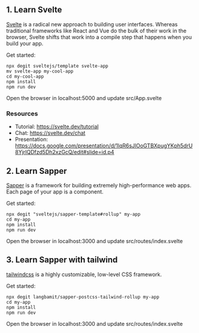 ## 1. Learn Svelte

[Svelte](https://svelte.dev/) is a radical new approach to building user interfaces. Whereas traditional frameworks like React and Vue do the bulk of their work in the browser, Svelte shifts that work into a compile step that happens when you build your app.

Get started:
```
npx degit sveltejs/template svelte-app
mv svelte-app my-cool-app
cd my-cool-app
npm install
npm run dev
```

Open the browser in localhost:5000 and update src/App.svelte

### Resources
* Tutorial: https://svelte.dev/tutorial
* Chat: https://svelte.dev/chat
* Presentation: https://docs.google.com/presentation/d/1lqR6sJlOoGTBXpugYKph5drU8YjrlQDfzd5Dh2xzGcQ/edit#slide=id.p4

## 2. Learn Sapper

[Sapper](https://sapper.svelte.dev) is a framework for building extremely high-performance web apps. Each page of your app is a component.

Get started:
```
npx degit "sveltejs/sapper-template#rollup" my-app
cd my-app
npm install
npm run dev
```
Open the browser in localhost:3000 and update src/routes/index.svelte

## 3. Learn Sapper with tailwind

[tailwindcss](https://tailwindcss.com) is a highly customizable, low-level CSS framework.

Get started:
```
npx degit langbamit/sapper-postcss-tailwind-rollup my-app
cd my-app
npm install
npm run dev
```

Open the browser in localhost:3000 and update src/routes/index.svelte
